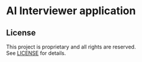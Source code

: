 # AI Interviewer application

## License

This project is proprietary and all rights are reserved.  
See [LICENSE](./LICENSE) for details.
